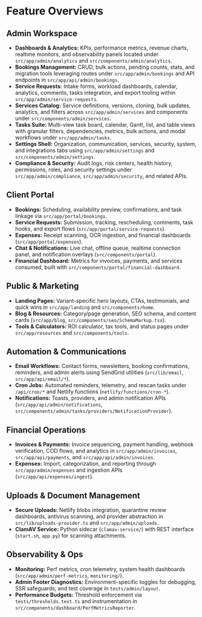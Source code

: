 # Feature Overviews

## Admin Workspace
- **Dashboards & Analytics:** KPIs, performance metrics, revenue charts, realtime monitors, and observability panels located under `src/app/admin/analytics` and `src/components/admin/analytics`.
- **Bookings Management:** CRUD, bulk actions, pending counts, stats, and migration tools leveraging routes under `src/app/admin/bookings` and API endpoints in `src/app/api/admin/bookings`.
- **Service Requests:** Intake forms, workload dashboards, calendar, analytics, comments, tasks integration, and export tooling within `src/app/admin/service-requests`.
- **Services Catalog:** Service definitions, versions, cloning, bulk updates, analytics, and filters across `src/app/admin/services` and components under `src/components/admin/services`.
- **Tasks Suite:** Multi-view task board, calendar, Gantt, list, and table views with granular filters, dependencies, metrics, bulk actions, and modal workflows under `src/app/admin/tasks`.
- **Settings Shell:** Organization, communication, services, security, system, and integrations tabs using `src/app/admin/settings` and `src/components/admin/settings`.
- **Compliance & Security:** Audit logs, risk centers, health history, permissions, roles, and security settings under `src/app/admin/compliance`, `src/app/admin/security`, and related APIs.

## Client Portal
- **Bookings:** Scheduling, availability preview, confirmations, and task linkage via `src/app/portal/bookings`.
- **Service Requests:** Submission, tracking, rescheduling, comments, task hooks, and export flows (`src/app/portal/service-requests`).
- **Expenses:** Receipt scanning, OCR ingestion, and financial dashboards (`src/app/portal/expenses`).
- **Chat & Notifications:** Live chat, offline queue, realtime connection panel, and notification overlays (`src/components/portal`).
- **Financial Dashboard:** Metrics for invoices, payments, and services consumed, built with `src/components/portal/financial-dashboard`.

## Public & Marketing
- **Landing Pages:** Variant-specific hero layouts, CTAs, testimonials, and quick wins in `src/app/landing` and `src/components/home`.
- **Blog & Resources:** Category/page generation, SEO schema, and content cards (`src/app/blog`, `src/components/seo/SchemaMarkup.tsx`).
- **Tools & Calculators:** ROI calculator, tax tools, and status pages under `src/app/resources` and `src/components/tools`.

## Automation & Communications
- **Email Workflows:** Contact forms, newsletters, booking confirmations, reminders, and admin alerts using SendGrid utilities (`src/lib/email`, `src/app/api/email/*`).
- **Cron Jobs:** Automated reminders, telemetry, and rescan tasks under `/api/cron/*` and Netlify functions (`netlify/functions/cron-*`).
- **Notifications:** Toasts, providers, and admin notification APIs (`src/app/api/admin/notifications`, `src/components/admin/tasks/providers/NotificationProvider`).

## Financial Operations
- **Invoices & Payments:** Invoice sequencing, payment handling, webhook verification, COD flows, and analytics in `src/app/admin/invoices`, `src/app/api/payments`, and `src/app/api/admin/invoices`.
- **Expenses:** Import, categorization, and reporting through `src/app/admin/expenses` and ingestion APIs (`src/app/api/expenses/ingest`).

## Uploads & Document Management
- **Secure Uploads:** Netlify blobs integration, quarantine review dashboards, antivirus scanning, and provider abstraction in `src/lib/uploads-provider.ts` and `src/app/admin/uploads`.
- **ClamAV Service:** Python sidecar (`clamav-service/`) with REST interface (`start.sh`, `app.py`) for scanning attachments.

## Observability & Ops
- **Monitoring:** Perf metrics, cron telemetry, system health dashboards (`src/app/admin/perf-metrics`, `monitoring/`).
- **Admin Footer Diagnostics:** Environment-specific toggles for debugging, SSR safeguards, and test coverage in `tests/admin/layout`.
- **Performance Budgets:** Threshold enforcement via `tests/thresholds.test.ts` and instrumentation in `src/components/dashboard/PerfMetricsReporter`.

